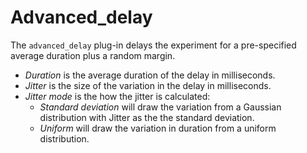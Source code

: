 # Advanced_delay

The `advanced_delay` plug-in delays the experiment for a pre-specified average duration plus a random margin.

- *Duration* is the average duration of the delay in milliseconds.
- *Jitter* is the size of the variation in the delay in milliseconds.
- *Jitter mode* is the how the jitter is calculated:
	- *Standard deviation* will draw the variation from a Gaussian distribution with Jitter as the the standard deviation.
	- *Uniform* will draw the variation in duration from a uniform distribution.
